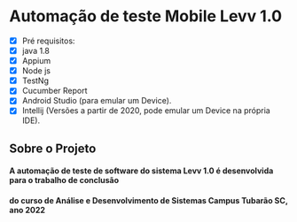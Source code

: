 # Automação de teste Mobile Levv 1.0
- [x] Pré requisitos:
- [x] java 1.8
- [x] Appium
- [x] Node js
- [x] TestNg
- [X] Cucumber Report
- [x] Android Studio (para emular um Device).
- [x] Intellij (Versões a partir de 2020, pode emular um Device na própria IDE).

<h2> Sobre o Projeto</h2>
<h4> A automação de teste de software do sistema Levv 1.0 é desenvolvida para o trabalho de conclusão</h4>
<p><h4> do curso de Análise e Desenvolvimento de Sistemas Campus Tubarão SC, ano 2022</p></h4>
